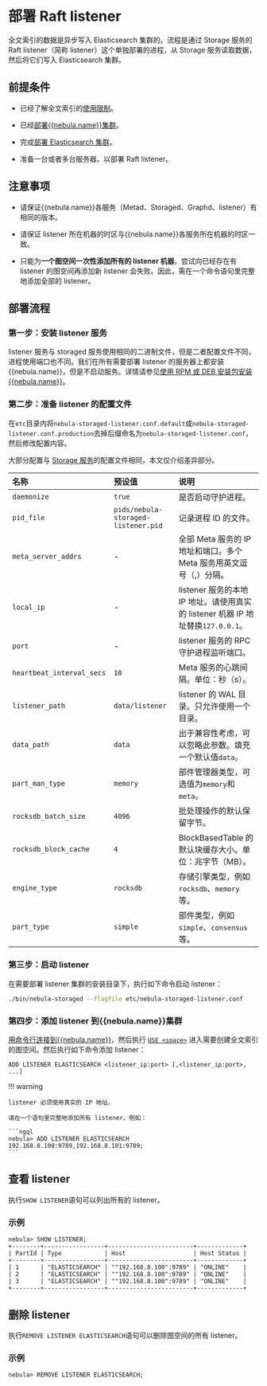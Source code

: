 # 部署 Raft listener

全文索引的数据是异步写入 Elasticsearch 集群的。流程是通过 Storage 服务的 Raft listener（简称 listener）这个单独部署的进程，从 Storage 服务读取数据，然后将它们写入 Elasticsearch 集群。

## 前提条件

- 已经了解全文索引的[使用限制](../../4.deployment-and-installation/6.deploy-text-based-index/1.text-based-index-restrictions.md)。

- 已经[部署{{nebula.name}}集群](../2.compile-and-install-nebula-graph/deploy-nebula-graph-cluster.md)。

- 完成[部署 Elasticsearch 集群](./2.deploy-es.md)。

- 准备一台或者多台服务器，以部署 Raft listener。

## 注意事项

- 请保证{{nebula.name}}各服务（Metad、Storaged、Graphd、listener）有相同的版本。

- 请保证 listener 所在机器的时区与{{nebula.name}}各服务所在机器的时区一致。

- 只能为**一个图空间一次性添加所有的 listener 机器**。尝试向已经存在有 listener 的图空间再添加新 listener 会失败。因此，需在一个命令语句里完整地添加全部的 listener。


## 部署流程

### 第一步：安装 listener 服务

listener 服务与 storaged 服务使用相同的二进制文件，但是二者配置文件不同，进程使用端口也不同。我们在所有需要部署 listener 的服务器上都安装{{nebula.name}}，但是不启动服务。详情请参见[使用 RPM 或 DEB 安装包安装{{nebula.name}}](../2.compile-and-install-nebula-graph/2.install-nebula-graph-by-rpm-or-deb.md)。

### 第二步：准备 listener 的配置文件

在`etc`目录内将`nebula-storaged-listener.conf.default`或`nebula-storaged-listener.conf.production`去掉后缀命名为`nebula-storaged-listener.conf`，然后修改配置内容。

大部分配置与 [Storage 服务](../../5.configurations-and-logs/1.configurations/4.storage-config.md)的配置文件相同，本文仅介绍差异部分。

| 名称         | 预设值                   | 说明              |
| :----------- | :----------------------- | :------------------|
| `daemonize` | `true`                    | 是否启动守护进程。 |
| `pid_file`  | `pids/nebula-storaged-listener.pid` | 记录进程 ID 的文件。   |
| `meta_server_addrs` | - | 全部 Meta 服务的 IP 地址和端口。多个 Meta 服务用英文逗号（,）分隔。 |
| `local_ip` | - | listener 服务的本地 IP 地址。请使用真实的 listener 机器 IP 地址替换`127.0.0.1`。 |
| `port` | - | listener 服务的 RPC 守护进程监听端口。 |
| `heartbeat_interval_secs` | `10` | Meta 服务的心跳间隔。单位：秒（s）。 |
| `listener_path` | `data/listener` | listener 的 WAL 目录。只允许使用一个目录。 |
| `data_path` | `data` | 出于兼容性考虑，可以忽略此参数。填充一个默认值`data`。 |
| `part_man_type` | `memory` | 部件管理器类型，可选值为`memory`和`meta`。 |
| `rocksdb_batch_size` | `4096` | 批处理操作的默认保留字节。 |
| `rocksdb_block_cache` | `4` | BlockBasedTable 的默认块缓存大小。单位：兆字节（MB）。 |
| `engine_type` | `rocksdb` | 存储引擎类型，例如`rocksdb`、`memory`等。 |
| `part_type` | `simple`| 部件类型，例如`simple`、`consensus`等。 |

### 第三步：启动 listener

在需要部署 listener 集群的安装目录下，执行如下命令启动 listener：

```bash
./bin/nebula-storaged --flagfile etc/nebula-storaged-listener.conf
```

### 第四步：添加 listener 到{{nebula.name}}集群

[用命令行连接到{{nebula.name}}](../../2.quick-start/3.quick-start-on-premise/3.connect-to-nebula-graph.md)，然后执行 [`USE <space>`](../../3.ngql-guide/9.space-statements/2.use-space.md) 进入需要创建全文索引的图空间。然后执行如下命令添加 listener：

```ngql
ADD LISTENER ELASTICSEARCH <listener_ip:port> [,<listener_ip:port>, ...]
```

!!! warning

    listener 必须使用真实的 IP 地址。

    请在一个语句里完整地添加所有 listener。例如：

    ```ngql
    nebula> ADD LISTENER ELASTICSEARCH 192.168.8.100:9789,192.168.8.101:9789;
    ```

## 查看 listener

执行`SHOW LISTENER`语句可以列出所有的 listener。

### 示例

```ngql
nebula> SHOW LISTENER;
+--------+-----------------+------------------------+-------------+
| PartId | Type            | Host                   | Host Status |
+--------+-----------------+------------------------+-------------+
| 1      | "ELASTICSEARCH" | ""192.168.8.100":9789" | "ONLINE"    |
| 2      | "ELASTICSEARCH" | ""192.168.8.100":9789" | "ONLINE"    |
| 3      | "ELASTICSEARCH" | ""192.168.8.100":9789" | "ONLINE"    |
+--------+-----------------+------------------------+-------------+
```

## 删除 listener

执行`REMOVE LISTENER ELASTICSEARCH`语句可以删除图空间的所有 listener。

### 示例

```ngql
nebula> REMOVE LISTENER ELASTICSEARCH;
```
